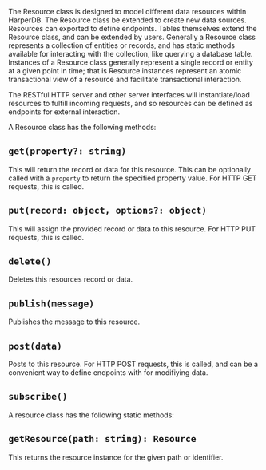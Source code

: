 The Resource class is designed to model different data resources within HarperDB. The Resource class be extended to create new data sources. Resources can exported to define endpoints. Tables themselves extend the Resource class, and can be extended by users. Generally a Resource class represents a collection of entities or records, and has static methods available for interacting with the collection, like querying a database table. Instances of a Resource class generally represent a single record or entity at a given point in time; that is Resource instances represent an atomic transactional view of a resource and facilitate transactional interaction.

The RESTful HTTP server and other server interfaces will instantiate/load resources to fulfill incoming requests, and so resources can be defined as endpoints for external interaction.

A Resource class has the following methods:
## `get(property?: string)`
This will return the record or data for this resource. This can be optionally called with a `property` to return the specified property value. For HTTP GET requests, this is called.

## `put(record: object, options?: object)`
This will assign the provided record or data to this resource. For HTTP PUT requests, this is called.

## `delete()`
Deletes this resources record or data.

## `publish(message)`
Publishes the message to this resource.

## `post(data)`
Posts to this resource. For HTTP POST requests, this is called, and can be a convenient way to define endpoints with for modifiying data.

## `subscribe()`

A resource class has the following static methods:

## `getResource(path: string): Resource`
This returns the resource instance for the given path or identifier.  